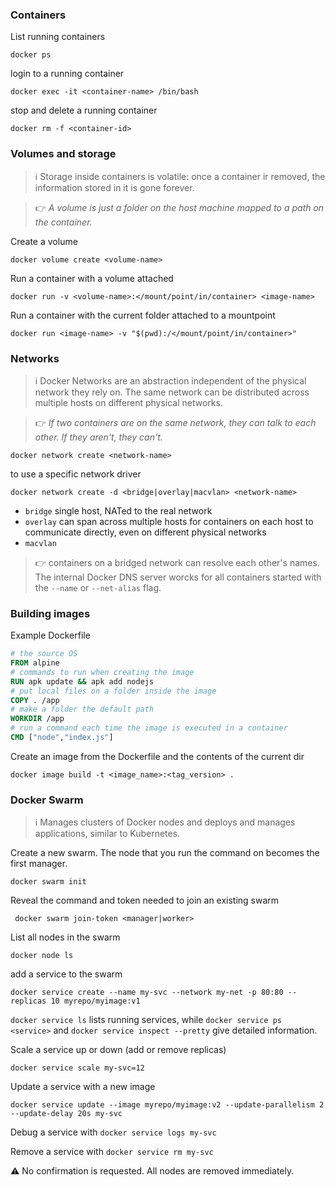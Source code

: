 ### Containers
List running containers
```
docker ps
```
login to a running container
```
docker exec -it <container-name> /bin/bash
```
stop and delete a running container
```
docker rm -f <container-id>
```


### Volumes and storage
> :information_source: Storage inside containers is volatile: once a container ir removed, the information stored in it is gone forever. 

> :point_right: _A volume is just a folder on the host machine mapped to a path on the container._

Create a volume
```
docker volume create <volume-name>
```
Run a container with a volume attached
```
docker run -v <volume-name>:</mount/point/in/container> <image-name>
```
Run a container with the current folder attached to a mountpoint
```
docker run <image-name> -v "$(pwd):/</mount/point/in/container>" 
```

### Networks
> :information_source: Docker Networks are an abstraction independent of the physical network they rely on. The same network can be distributed across multiple hosts on different physical networks.  

> :point_right: _If two containers are on the same network, they can talk to each other. If they aren't, they can't._
```
docker network create <network-name>
```
to use a specific network driver
```
docker network create -d <bridge|overlay|macvlan> <network-name>
```
* `bridge` single host, NATed to the real network
* `overlay` can span across multiple hosts for containers on each host to communicate directly, even on different physical networks
* `macvlan`

> :point_right: containers on a bridged network can resolve each other's names. The internal Docker DNS server worcks for all containers started with the `--name` or `--net-alias` flag.

### Building images 

Example Dockerfile

```dockerfile
# the source OS
FROM alpine
# commands to run when creating the image
RUN apk update && apk add nodejs
# put local files on a folder inside the image
COPY . /app
# make a folder the default path
WORKDIR /app
# run a command each time the image is executed in a container
CMD ["node","index.js"]
```

Create an image from the Dockerfile and the contents of the current dir

``` 
docker image build -t <image_name>:<tag_version> .
```

### Docker Swarm
> :information_source: Manages clusters of Docker nodes and deploys and manages applications, similar to Kubernetes.

Create a new swarm. The node that you run the command on becomes the first manager.
```
docker swarm init 
```
Reveal the command and token needed to join an existing swarm
```
 docker swarm join-token <manager|worker>
 ```
 List all nodes in the swarm
 ```
 docker node ls
 ```
 add a service to the swarm
 ```
docker service create --name my-svc --network my-net -p 80:80 --replicas 10 myrepo/myimage:v1
 ```
 `docker service ls` lists running services, while `docker service ps <service>` and `docker service inspect --pretty` give detailed information.
 
 Scale a service up or down (add or remove replicas)
```
docker service scale my-svc=12
```
Update a service with a new image
```
docker service update --image myrepo/myimage:v2 --update-parallelism 2 --update-delay 20s my-svc
```
Debug a service with `docker service logs my-svc`

Remove a service with `docker service rm my-svc` 

:warning: No confirmation is requested. All nodes are removed immediately.
